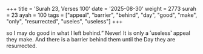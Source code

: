 +++
title = 'Surah 23, Verses 100'
date = '2025-08-30'
weight = 2773
surah = 23
ayah = 100
tags = ["appeal", "barrier", "behind", "day", "good", "make", "only", "resurrected", "useles", "useless"]
+++

so I may do good in what I left behind.” Never! It is only a ˹useless˺ appeal they make. And there is a barrier behind them until the Day they are resurrected. 